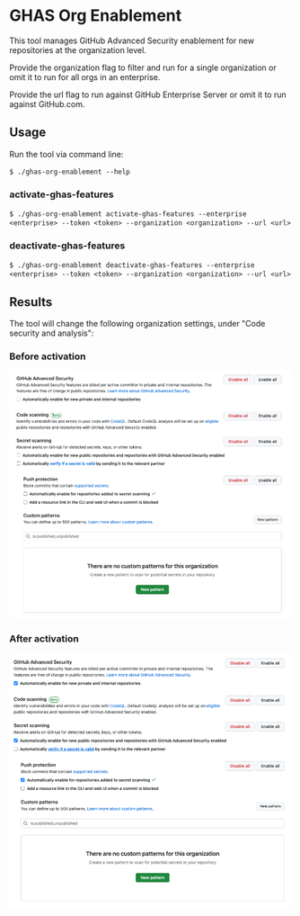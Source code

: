 # GHAS Org Enablement

This tool manages GitHub Advanced Security enablement for new repositories at the organization level.

Provide the organization flag to filter and run for a single organization or omit it to run for all orgs in an enterprise.

Provide the url flag to run against GitHub Enterprise Server or omit it to run against GitHub.com.

## Usage

Run the tool via command line:

```
$ ./ghas-org-enablement --help
```

### activate-ghas-features

```
$ ./ghas-org-enablement activate-ghas-features --enterprise <enterprise> --token <token> --organization <organization> --url <url>
```

### deactivate-ghas-features

```
$ ./ghas-org-enablement deactivate-ghas-features --enterprise <enterprise> --token <token> --organization <organization> --url <url>
```

## Results

The tool will change the following organization settings, under "Code security and analysis":

### Before activation

![Before activation](./images/before-activation.png)

### After activation

![After activation](./images/after-activation.png)
